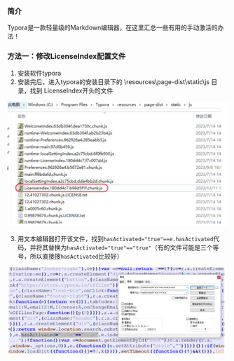 ### 简介

Typora是一款轻量级的Markdown编辑器，在这里汇总一些有用的手动激活的办法！

### 方法一：修改LicenseIndex配置文件

1. 安装软件typora
2. 安装完后，进入typora的安装目录下的 \resources\page-dist\static\js 目录，找到 LicenseIndex开头的文件

![avatar](https://raw.githubusercontent.com/cherryxiu/image/master/mkdocs/typora_1.png)

3. 用文本编辑器打开该文件，找到`hasActivated="true"==e.hasActivated`代码，并将其替换为`hasActivated="true"=="true"`（有的文件可能是三个等号，所以直接搜`hasActivated`比较好）

![avatar](https://raw.githubusercontent.com/cherryxiu/image/master/mkdocs/typora_2.png)
